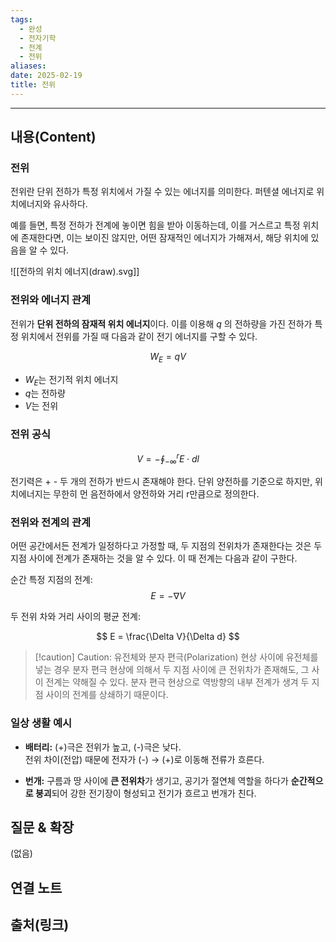 ```yaml
---
tags:
  - 완성
  - 전자기학
  - 전계
  - 전위
aliases: 
date: 2025-02-19
title: 전위
---
```


---

## 내용(Content)

### 전위

전위란 단위 전하가 특정 위치에서 가질 수 있는 에너지를 의미한다. 퍼텐셜 에너지로 위치에너지와 유사하다.

예를 들면, 특정 전하가 전계에 놓이면 힘을 받아 이동하는데, 이를 거스르고 특정 위치에 존재한다면, 이는 보이진 않지만, 어떤 잠재적인 에너지가 가해져서, 해당 위치에 있음을 알 수 있다.

![[전하의 위치 에너지(draw).svg]]
### 전위와 에너지 관계

전위가 **단위 전하의 잠재적 위치 에너지**이다. 이를 이용해 $q$ 의 전하량을 가진 전하가 특정 위치에서 전위를 가질 때 다음과 같이 전기 에너지를 구할 수 있다.

$$
W_{E} = qV
$$

- $W_{E}$는 전기적 위치 에너지
- $q$는 전하량
- $V$는 전위

### 전위 공식

$$
V = -\oint_{-\infty} ^{r} E \cdot dl
$$

전기력은 + - 두 개의 전하가 반드시 존재해야 한다. 단위 양전하를 기준으로 하지만, 위치에너지는 무한히 먼 음전하에서 양전하와 거리 r만큼으로 정의한다.

### 전위와 전계의 관계

어떤 공간에서든 전계가 일정하다고 가정할 때, 두 지점의 전위차가 존재한다는 것은 두 지점 사이에 전계가 존재하는 것을 알 수 있다. 이 때 전계는 다음과 같이 구한다.

순간 특정 지점의 전계:
$$
E = -\nabla V
$$

두 전위 차와 거리 사이의 평균 전계:

$$
E = \frac{\Delta V}{\Delta d}
$$

>[!caution] Caution: 유전체와 분자 편극(Polarization) 현상
>사이에 유전체를 넣는 경우 분자 편극 현상에 의해서 두 지점 사이에 큰 전위차가 존재해도, 그 사이 전계는 약해질 수 있다. 분자 편극 현상으로 역방향의 내부 전계가 생겨 두 지점 사이의 전계를 상쇄하기 때문이다.



### 일상 생활 예시

- **배터리:** (+)극은 전위가 높고, (-)극은 낮다.  
    전위 차이(전압) 때문에 전자가 (-) → (+)로 이동해 전류가 흐른다.
    
- **번개:** 구름과 땅 사이에 **큰 전위차**가 생기고, 공기가 절연체 역할을 하다가 **순간적으로 붕괴**되어 강한 전기장이 형성되고 전기가 흐르고 번개가 친다.


## 질문 & 확장

(없음)

## 연결 노트

## 출처(링크)





